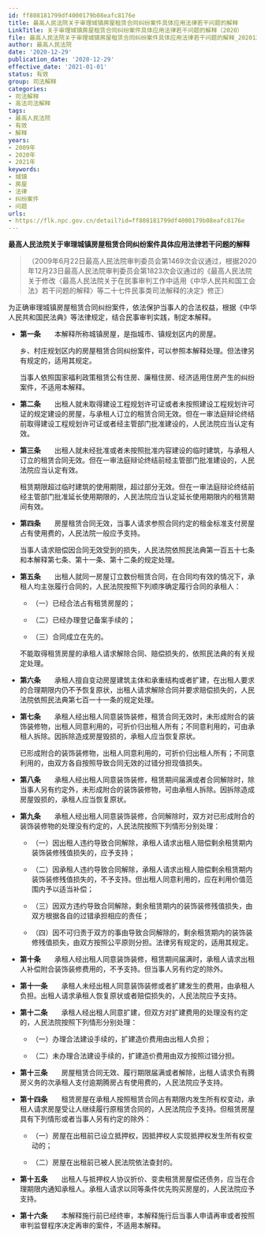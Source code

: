 ```yaml
---
id: ff808181799df4000179b08eafc8176e
title: 最高人民法院关于审理城镇房屋租赁合同纠纷案件具体应用法律若干问题的解释
LinkTitle: 关于审理城镇房屋租赁合同纠纷案件具体应用法律若干问题的解释（2020）
file: 最高人民法院关于审理城镇房屋租赁合同纠纷案件具体应用法律若干问题的解释_20201229_ff808181799df4000179b08eafc8176e.doc
author: 最高人民法院
date: '2020-12-29'
publication_date: '2020-12-29'
effective_date: '2021-01-01'
status: 有效
group: 司法解释
categories:
- 司法解释
- 高法司法解释
tags:
- 最高人民法院
- 有效
- 解释
years:
- 2009年
- 2020年
- 2021年
keywords:
- 城镇
- 房屋
- 法律
- 纠纷案件
- 问题
urls:
- https://flk.npc.gov.cn/detail?id=ff808181799df4000179b08eafc8176e
---
```


**最高人民法院关于审理城镇房屋租赁合同纠纷案件具体应用法律若干问题的解释**

> （2009年6月22日最高人民法院审判委员会第1469次会议通过，根据2020年12月23日最高人民法院审判委员会第1823次会议通过的《最高人民法院关于修改〈最高人民法院关于在民事审判工作中适用《中华人民共和国工会法》若干问题的解释〉等二十七件民事类司法解释的决定》修正）

为正确审理城镇房屋租赁合同纠纷案件，依法保护当事人的合法权益，根据《中华人民共和国民法典》等法律规定，结合民事审判实践，制定本解释。

- **第一条**　　本解释所称城镇房屋，是指城市、镇规划区内的房屋。

  乡、村庄规划区内的房屋租赁合同纠纷案件，可以参照本解释处理。但法律另有规定的，适用其规定。

  当事人依照国家福利政策租赁公有住房、廉租住房、经济适用住房产生的纠纷案件，不适用本解释。

- **第二条**　　出租人就未取得建设工程规划许可证或者未按照建设工程规划许可证的规定建设的房屋，与承租人订立的租赁合同无效。但在一审法庭辩论终结前取得建设工程规划许可证或者经主管部门批准建设的，人民法院应当认定有效。

- **第三条**　　出租人就未经批准或者未按照批准内容建设的临时建筑，与承租人订立的租赁合同无效。但在一审法庭辩论终结前经主管部门批准建设的，人民法院应当认定有效。

  租赁期限超过临时建筑的使用期限，超过部分无效。但在一审法庭辩论终结前经主管部门批准延长使用期限的，人民法院应当认定延长使用期限内的租赁期间有效。

- **第四条**　　房屋租赁合同无效，当事人请求参照合同约定的租金标准支付房屋占有使用费的，人民法院一般应予支持。

  当事人请求赔偿因合同无效受到的损失，人民法院依照民法典第一百五十七条和本解释第七条、第十一条、第十二条的规定处理。

- **第五条**　　出租人就同一房屋订立数份租赁合同，在合同均有效的情况下，承租人均主张履行合同的，人民法院按照下列顺序确定履行合同的承租人：

  - （一）已经合法占有租赁房屋的；

  - （二）已经办理登记备案手续的；

  - （三）合同成立在先的。

  不能取得租赁房屋的承租人请求解除合同、赔偿损失的，依照民法典的有关规定处理。

- **第六条**　　承租人擅自变动房屋建筑主体和承重结构或者扩建，在出租人要求的合理期限内仍不予恢复原状，出租人请求解除合同并要求赔偿损失的，人民法院依照民法典第七百一十一条的规定处理。

- **第七条**　　承租人经出租人同意装饰装修，租赁合同无效时，未形成附合的装饰装修物，出租人同意利用的，可折价归出租人所有；不同意利用的，可由承租人拆除。因拆除造成房屋毁损的，承租人应当恢复原状。

  已形成附合的装饰装修物，出租人同意利用的，可折价归出租人所有；不同意利用的，由双方各自按照导致合同无效的过错分担现值损失。

- **第八条**　　承租人经出租人同意装饰装修，租赁期间届满或者合同解除时，除当事人另有约定外，未形成附合的装饰装修物，可由承租人拆除。因拆除造成房屋毁损的，承租人应当恢复原状。

- **第九条**　　承租人经出租人同意装饰装修，合同解除时，双方对已形成附合的装饰装修物的处理没有约定的，人民法院按照下列情形分别处理：

  - （一）因出租人违约导致合同解除，承租人请求出租人赔偿剩余租赁期内装饰装修残值损失的，应予支持；

  - （二）因承租人违约导致合同解除，承租人请求出租人赔偿剩余租赁期内装饰装修残值损失的，不予支持。但出租人同意利用的，应在利用价值范围内予以适当补偿；

  - （三）因双方违约导致合同解除，剩余租赁期内的装饰装修残值损失，由双方根据各自的过错承担相应的责任；

  - （四）因不可归责于双方的事由导致合同解除的，剩余租赁期内的装饰装修残值损失，由双方按照公平原则分担。法律另有规定的，适用其规定。

- **第十条**　　承租人经出租人同意装饰装修，租赁期间届满时，承租人请求出租人补偿附合装饰装修费用的，不予支持。但当事人另有约定的除外。

- **第十一条**　　承租人未经出租人同意装饰装修或者扩建发生的费用，由承租人负担。出租人请求承租人恢复原状或者赔偿损失的，人民法院应予支持。

- **第十二条**　　承租人经出租人同意扩建，但双方对扩建费用的处理没有约定的，人民法院按照下列情形分别处理：

  - （一）办理合法建设手续的，扩建造价费用由出租人负担；

  - （二）未办理合法建设手续的，扩建造价费用由双方按照过错分担。

- **第十三条**　　房屋租赁合同无效、履行期限届满或者解除，出租人请求负有腾房义务的次承租人支付逾期腾房占有使用费的，人民法院应予支持。

- **第十四条**　　租赁房屋在承租人按照租赁合同占有期限内发生所有权变动，承租人请求房屋受让人继续履行原租赁合同的，人民法院应予支持。但租赁房屋具有下列情形或者当事人另有约定的除外：

  - （一）房屋在出租前已设立抵押权，因抵押权人实现抵押权发生所有权变动的；

  - （二）房屋在出租前已被人民法院依法查封的。

- **第十五条**　　出租人与抵押权人协议折价、变卖租赁房屋偿还债务，应当在合理期限内通知承租人。承租人请求以同等条件优先购买房屋的，人民法院应予支持。

- **第十六条**　　本解释施行前已经终审，本解释施行后当事人申请再审或者按照审判监督程序决定再审的案件，不适用本解释。
